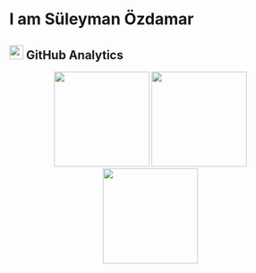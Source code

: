 # I am Süleyman Özdamar
 








## <img alt=".." height="25rem" src="https://user-images.githubusercontent.com/71924410/122061745-78121800-cdf7-11eb-8133-14e87a0bfb93.png" /> GitHub Analytics
<p align="center">
<img height="170em" src="https://github-readme-stats.vercel.app/api?username=SuleymanOzdamar&&show_icons=true&title_color=ffffff&icon_color=bb2acf&text_color=daf7dc&bg_color=151515">
<img height="170em" src="https://github-readme-stats.vercel.app/api/top-langs/?username=SuleymanOzdamar&layout=compact">
<img height="170em" src="https://github-readme-streak-stats.herokuapp.com/?user=SuleymanOzdamar&include_all_commits=true&hide_border=true&theme=midnight-purple"/>
</p>
